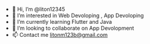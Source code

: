 - 👋 Hi, I’m @liton12345
- 👀 I’m interested in Web Devoloping , App Devoloping
- 🌱 I’m currently learning Flutter and Java
- 💞️ I’m looking to collaborate on App Devolopment
- 📫 Contact me litonm123b@gmail.com

<!---
liton12345/liton12345 is a ✨ special ✨ repository because its `README.md` (this file) appears on your GitHub profile.
You can click the Preview link to take a look at your changes.
--->
